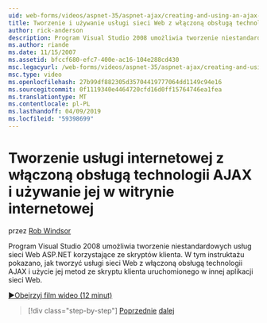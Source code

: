 ```yaml
---
uid: web-forms/videos/aspnet-35/aspnet-ajax/creating-and-using-an-ajax-enabled-web-service-in-a-web-site
title: Tworzenie i używanie usługi sieci Web z włączoną obsługą technologii AJAX w witrynie sieci Web | Dokumentacja firmy Microsoft
author: rick-anderson
description: Program Visual Studio 2008 umożliwia tworzenie niestandardowych usług sieci Web ASP.NET korzystające ze skryptów klienta. W tym instruktażu pokazano, jak utworzyć AJ...
ms.author: riande
ms.date: 11/15/2007
ms.assetid: bfccf680-efc7-400e-ac16-104e288cd430
msc.legacyurl: /web-forms/videos/aspnet-35/aspnet-ajax/creating-and-using-an-ajax-enabled-web-service-in-a-web-site
msc.type: video
ms.openlocfilehash: 27b99df882305d35704419777064dd1149c94e16
ms.sourcegitcommit: 0f1119340e4464720cfd16d0ff15764746ea1fea
ms.translationtype: MT
ms.contentlocale: pl-PL
ms.lasthandoff: 04/09/2019
ms.locfileid: "59398699"
---
```

# <a name="creating-and-using-an-ajax-enabled-web-service-in-a-web-site"></a>Tworzenie usługi internetowej z włączoną obsługą technologii AJAX i używanie jej w witrynie internetowej

przez [Rob Windsor](https://twitter.com/robwindsor)

Program Visual Studio 2008 umożliwia tworzenie niestandardowych usług sieci Web ASP.NET korzystające ze skryptów klienta. W tym instruktażu pokazano, jak tworzyć usługi sieci Web z włączoną obsługą technologii AJAX i użycie jej metod ze skryptu klienta uruchomionego w innej aplikacji sieci Web.

[&#9654;Obejrzyj film wideo (12 minut)](https://channel9.msdn.com/Blogs/ASP-NET-Site-Videos/creating-and-using-an-ajax-enabled-web-service-in-a-web-site)

> [!div class="step-by-step"]
> [Poprzednie](adding-ajax-functionality-to-an-existing-aspnet-page.md)
> [dalej](aspnet-ajax-a-demonstration-of-aspnet-ajax.md)
